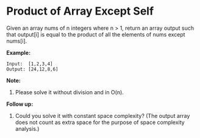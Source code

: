 # Product of Array Except Self

Given an array nums of n integers where n > 1, return an array output such that output[i] is equal to the product of all the elements of nums except nums[i].

**Example:**
````
Input:  [1,2,3,4]
Output: [24,12,8,6]
````

**Note:**  
1. Please solve it without division and in O(n).

**Follow up:**
1. Could you solve it with constant space complexity? 
(The output array does not count as extra space for the purpose of space complexity analysis.)